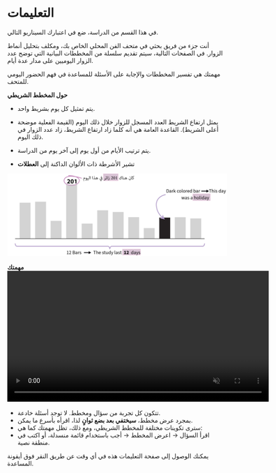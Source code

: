 # التعليمات

في هذا القسم من الدراسة، ضع في اعتبارك السيناريو التالي.

<div class="hover-box">
أنت جزء من فريق بحثي في ​​متحف الفن المحلي الخاص بك، ومكلف بتحليل أنماط الزوار.
في الصفحات التالية، سيتم تقديم سلسلة من المخططات البيانية التي توضح عدد الزوار اليوميين على مدار عدة أيام.

مهمتك هي تفسير المخططات والإجابة على الأسئلة للمساعدة في فهم الحضور اليومي للمتحف.
</div>

<!-- -------------------------------------------- -->
<div class="highlight-box">
<b> حول المخطط الشريطي </b>
</div>

- يتم تمثيل كل يوم بشريط واحد.

- يمثل ارتفاع الشريط العدد المسجل للزوار خلال ذلك اليوم (القيمة الفعلية موضحة أعلى الشريط). القاعدة العامة هي أنه كلما زاد ارتفاع الشريط، زاد عدد الزوار في ذلك اليوم.

- يتم ترتيب الأيام من أول يوم إلى آخر يوم من الدراسة.

- تشير الأشرطة ذات الألوان الداكنة إلى **العطلات**

<!-- ![Image of a barchart used in this study](ar/intro-bar-bar.svg) -->
![Image of a barchart used in this study](ar/intro-bar-bar.jpg)

<!-- -------------------------------------------- -->
<div class="highlight-box">
<b> مهمتك</b>
</div>

<div style="text-align: center;">
  <video width="600" controls autoplay loop muted><source src="en/intro-bar-task.mp4" type="video/mp4"></video>
</div>

- تتكون كل تجربة من سؤال ومخطط. لا توجد أسئلة خادعة.
- بمجرد عرض مخطط، **سيختفي بعد بضع ثوانٍ** لذا، اقرأه بأسرع ما يمكن.
- سترى تكوينات مختلفة للمخطط الشريطي، ومع ذلك، تظل مهمتك كما هي:
- اقرأ السؤال → اعرض المخطط → أجب باستخدام قائمة منسدلة، أو اكتب في منطقة نصية.
<!-- ![Example of how to answer a question in this study](en/intro-bar-task.gif) -->


يمكنك الوصول إلى صفحة التعليمات هذه في أي وقت عن طريق النقر فوق أيقونة المساعدة.
<!-- // TODO: add help icon and indicate where it is -->
<!-- // TODO: implement modal help -->